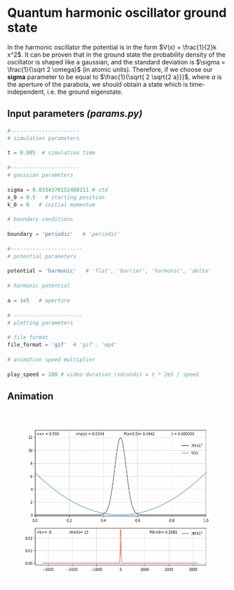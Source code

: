 # Quantum harmonic oscillator ground state

In the harmonic oscillator the potential is in the form $V(x) = \frac{1}{2}k x^2$. 
It can be proven that in the ground state the probability density of the oscillator is shaped like a gaussian, and the standard deviation is $\sigma = \frac{1}{\sqrt 2 \omega}$ (in atomic units).
Therefore, if we choose our **sigma** parameter to be equal to $\frac{1}{\sqrt{ 2 \sqrt{2 a}}}$, where $a$ is the aperture of the parabola, we should obtain a state which is time-independent, i.e. the ground eigenstate.

## Input parameters _(params.py)_

```python
#----------------------
# simulation parameters

t = 0.005  # simulation time

#----------------------
# gaussian parameters

sigma = 0.0334370152488211 # std
x_0 = 0.5   # starting position 
k_0 = 0   # initial momentum

# boundary conditions

boundary = 'periodic'   # 'periodic'

#-----------------------
# potential parameters

potential = 'harmonic'   # 'flat', 'barrier', 'harmonic', 'delta'

# harmonic potential 

a = 1e5   # aperture

# ----------------------
# plotting parameters

# file format
file_format = 'gif'  # 'gif', 'mp4'

# animation speed multiplier

play_speed = 100 # video duration (seconds) = t * 2e5 / speed
```

## Animation

<img src="../gifs/oscill.gif" width=600 height=400 />


```python

```
